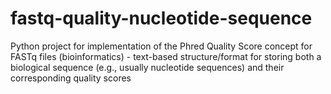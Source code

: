 # fastq-quality-nucleotide-sequence
Python project for implementation of the Phred Quality Score concept for FASTq files (bioinformatics) - text-based structure/format for storing both a biological sequence (e.g., usually nucleotide sequences) and their corresponding quality scores
